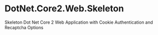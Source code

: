 # DotNet.Core2.Web.Skeleton
Skeleton Dot Net Core 2 Web Application with  Cookie Authentication and Recaptcha Options
